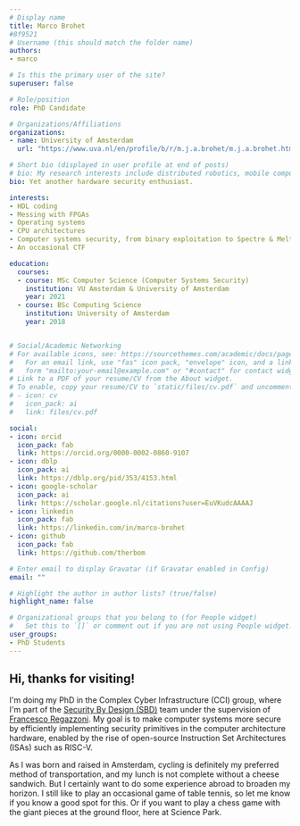 ```yaml
---
# Display name
title: Marco Brohet
#8f9521
# Username (this should match the folder name)
authors:
- marco

# Is this the primary user of the site?
superuser: false

# Role/position
role: PhD Candidate

# Organizations/Affiliations
organizations:
- name: University of Amsterdam
  url: "https://www.uva.nl/en/profile/b/r/m.j.a.brohet/m.j.a.brohet.html"

# Short bio (displayed in user profile at end of posts)
# bio: My research interests include distributed robotics, mobile computing and programmable matter.
bio: Yet another hardware security enthusiast.

interests:
- HDL coding
- Messing with FPGAs
- Operating systems
- CPU architectures
- Computer systems security, from binary exploitation to Spectre & Meltdown
- An occasional CTF

education:
  courses:
  - course: MSc Computer Science (Computer Systems Security)
    institution: VU Amsterdam & University of Amsterdam
    year: 2021
  - course: BSc Computing Science
    institution: University of Amsterdam
    year: 2018


# Social/Academic Networking
# For available icons, see: https://sourcethemes.com/academic/docs/page-builder/#icons
#   For an email link, use "fas" icon pack, "envelope" icon, and a link in the
#   form "mailto:your-email@example.com" or "#contact" for contact widget.
# Link to a PDF of your resume/CV from the About widget.
# To enable, copy your resume/CV to `static/files/cv.pdf` and uncomment the lines below.
# - icon: cv
#   icon_pack: ai
#   link: files/cv.pdf

social:
- icon: orcid
  icon_pack: fab
  link: https://orcid.org/0000-0002-0860-9107
- icon: dblp
  icon_pack: ai
  link: https://dblp.org/pid/353/4153.html
- icon: google-scholar
  icon_pack: ai
  link: https://scholar.google.nl/citations?user=EuVKudcAAAAJ
- icon: linkedin
  icon_pack: fab
  link: https://linkedin.com/in/marco-brohet 
- icon: github
  icon_pack: fab
  link: https://github.com/therbom

# Enter email to display Gravatar (if Gravatar enabled in Config)
email: ""

# Highlight the author in author lists? (true/false)
highlight_name: false

# Organizational groups that you belong to (for People widget)
#   Set this to `[]` or comment out if you are not using People widget.
user_groups:
- PhD Students
---
```


<h2>Hi, thanks for visiting!</h2>
<p>
I'm doing my PhD in the Complex Cyber Infrastructure (CCI) group, where I'm part of the <a href="https://sbd-research.nl/">Security By Design (SBD)</a> team under the supervision of <a href="/author/francesco-regazzoni">Francesco Regazzoni</a>. My goal is to make computer systems more secure by efficiently implementing security primitives in the computer architecture hardware, enabled by the rise of open-source Instruction Set Architectures (ISAs) such as RISC-V.
</p>
<p>
As I was born and raised in Amsterdam, cycling is definitely my preferred method of transportation, and my lunch is not complete without a cheese sandwich. But I certainly want to do some experience abroad to broaden my horizon. I still like to play an occasional game of table tennis, so let me know if you know a good spot for this. Or if you want to play a chess game with the giant pieces at the ground floor, here at Science Park.
</p>
